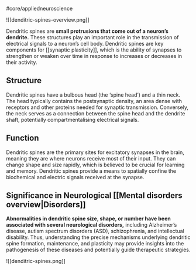 #core/appliedneuroscience

![[denditric-spines-overview.png]]

Dendritic spines are **small protrusions that come out of a neuron’s dendrite.** These structures play an important role in the transmission of electrical signals to a neuron’s cell body. Dendritic spines are key components for [[synaptic plasticity]], which is the ability of synapses to strengthen or weaken over time in response to increases or decreases in their activity.

## Structure

Dendritic spines have a bulbous head (the ‘spine head’) and a thin neck. The head typically contains the postsynaptic density, an area dense with receptors and other proteins needed for synaptic transmission. Conversely, the neck serves as a connection between the spine head and the dendrite shaft, potentially compartmentalising electrical signals.

## Function

Dendritic spines are the primary sites for excitatory synapses in the brain, meaning they are where neurons receive most of their input. They can change shape and size rapidly, which is believed to be crucial for learning and memory. Dendritic spines provide a means to spatially confine the biochemical and electric signals received at the synapse.

## Significance in Neurological [[Mental disorders overview|Disorders]]

**Abnormalities in dendritic spine size, shape, or number have been associated with several neurological disorders,** including Alzheimer’s disease, autism spectrum disorders (ASD), schizophrenia, and intellectual disability. Thus, understanding the precise mechanisms underlying dendritic spine formation, maintenance, and plasticity may provide insights into the pathogenesis of these diseases and potentially guide therapeutic strategies.

![[denditric-spines.png]]
